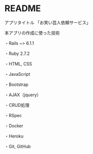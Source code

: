 # README

アプリタイトル
「お笑い芸人依頼サービス」 

本アプリの作成に使った技術

・Rails ~> 6.1.1 

・Ruby 2.7.2

・HTML, CSS 

・JavaScript 

・Bootstrap 

・AJAX（jquery） 

・CRUD処理

・RSpec 

・Docker 

・Heroku 

・Git, GitHub 
